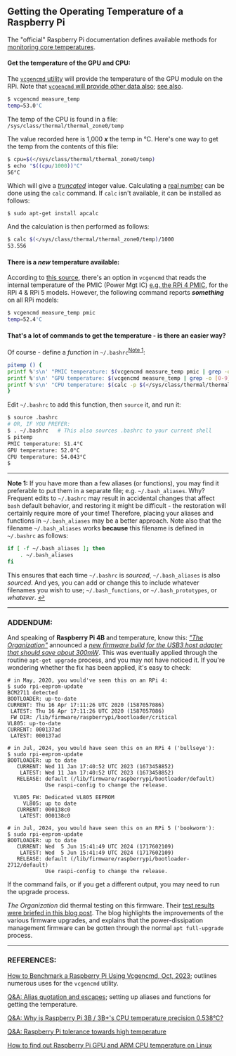 ## Getting the Operating Temperature of a Raspberry Pi

The "official" Raspberry Pi documentation defines available methods for [monitoring core temperatures](https://www.raspberrypi.com/documentation/computers/config_txt.html#monitoring-core-temperature).

#### Get the temperature of the GPU and CPU:

The [`vcgencmd` utility](https://www.raspberrypi.org/documentation/raspbian/applications/vcgencmd.md) will provide the temperature of the GPU module on the RPi. Note that [`vcgencmd` will provide other data also](https://www.raspberrypi.com/documentation/computers/os.html#vcgencmd); [see also](https://www.tomshardware.com/how-to/raspberry-pi-benchmark-vcgencmd). 

```bash
$ vcgencmd measure_temp
temp=53.0'C
```

The temp of the CPU is found in a file: `/sys/class/thermal/thermal_zone0/temp` 

The value recorded here is 1,000 ***x*** the temp in °C. Here's one way to get the temp from the contents of this file: 

```bash
$ cpu=$(</sys/class/thermal/thermal_zone0/temp)
$ echo "$((cpu/1000))°C"
56°C
```

Which will give a [*truncated*](https://techterms.com/definition/truncate) integer value. Calculating a [real number](https://en.wikipedia.org/wiki/Real_number) can be done using the `calc` command. If `calc` isn't available, it can be installed as follows:  

```
$ sudo apt-get install apcalc
```

And the calculation is then performed as follows: 

```bash
$ calc $(</sys/class/thermal/thermal_zone0/temp)/1000
53.556
```

#### There is a *new* temperature available:

According to [this source](https://pip.raspberrypi.com/categories/685-whitepapers-app-notes/documents/RP-004340-WP/Extra-PMIC-features-on-Raspberry-Pi-4-and-Compute-Module-4.pdf), there's an option in `vcgencmd` that reads the internal temperature of the PMIC (Power Mgt IC) [e.g. the RPi 4 PMIC](https://www.maxlinear.com/Company/press-releases/2019/MaxLinear%E2%80%99s-MxL7704-PMIC-Powers-the-Raspberry-Pi-4), for the RPi 4 & RPi 5 models. However, the following command reports ***something*** on all RPi models:

```bash
$ vcgencmd measure_temp pmic
temp=52.4'C
```

#### That's a lot of commands to get the temperature - is there an easier way? 

Of course - define a *function* in `~/.bashrc`<sup id="a1">[Note 1](#f1)</sup>: 

```bash
pitemp () {
printf %'s\n' "PMIC temperature: $(vcgencmd measure_temp pmic | grep -o [0-9][0-9]\.[0-9])°C"
printf %'s\n' "GPU temperature: $(vcgencmd measure_temp | grep -o [0-9][0-9]\.[0-9])°C"
printf %'s\n' "CPU temperature: $(calc -p $(</sys/class/thermal/thermal_zone0/temp)/1000)°C"
}
```

Edit `~/.bashrc` to add this function, then `source` it, and run it: 

 ```bash
$ source .bashrc    
# OR, IF YOU PREFER: 
$ . ~/.bashrc 	# This also sources .bashrc to your current shell
$ pitemp
PMIC temperature: 51.4°C
GPU temperature: 52.0°C
CPU temperature: 54.043°C
$
 ```

---

<b id="f1">Note 1:</b> If you have more than a few aliases (or functions), you may find it preferable to put them in a separate file; e.g. `~/.bash_aliases`. Why? Frequent edits to `~/.bashrc` may result in accidental changes that affect `bash` default behavior, and restoring it might be difficult - the restoration will certainly require more of your time! Therefore, placing your aliases and functions in `~/.bash_aliases` may be a better approach. Note also that the filename `~/.bash_aliases` works **because** this filename is defined in `~/.bashrc` as follows: 

```bash
if [ -f ~/.bash_aliases ]; then
    . ~/.bash_aliases
fi
```

This ensures that each time `~/.bashrc` is *sourced*, `~/.bash_aliases` is also *sourced*. And yes, you can add or change this to include whatever filenames you wish to use; `~/.bash_functions`, or `~/.bash_prototypes`, or *whatever*.  [↩](#a1) 

---

### ADDENDUM:

And speaking of **Raspberry Pi 4B** and temperature, know this: [*"The Organization"*](https://www.raspberrypi.org/) announced a [*new firmware build for the USB3 host adapter that should save about 300mW*](https://www.raspberrypi.org/forums/viewtopic.php?f=28&t=243500&p=1490467&hilit=vl805#p1490467). This was eventually applied through the routine `apt-get upgrade` process, and you may not have noticed it. If you're wondering whether the fix has been applied, it's easy to check: 

```
# in May, 2020, you would've seen this on an RPi 4:
$ sudo rpi-eeprom-update
BCM2711 detected
BOOTLOADER: up-to-date
CURRENT: Thu 16 Apr 17:11:26 UTC 2020 (1587057086)
 LATEST: Thu 16 Apr 17:11:26 UTC 2020 (1587057086)
 FW DIR: /lib/firmware/raspberrypi/bootloader/critical
VL805: up-to-date
CURRENT: 000137ad
 LATEST: 000137ad

# in Jul, 2024, you would have seen this on an RPi 4 ('bullseye'):
$ sudo rpi-eeprom-update
BOOTLOADER: up to date
   CURRENT: Wed 11 Jan 17:40:52 UTC 2023 (1673458852)
    LATEST: Wed 11 Jan 17:40:52 UTC 2023 (1673458852)
   RELEASE: default (/lib/firmware/raspberrypi/bootloader/default)
            Use raspi-config to change the release.

  VL805_FW: Dedicated VL805 EEPROM
     VL805: up to date
   CURRENT: 000138c0
    LATEST: 000138c0

# in Jul, 2024, you would have seen this on an RPi 5 ('bookworm'):
$ sudo rpi-eeprom-update
BOOTLOADER: up to date
   CURRENT: Wed  5 Jun 15:41:49 UTC 2024 (1717602109)
    LATEST: Wed  5 Jun 15:41:49 UTC 2024 (1717602109)
   RELEASE: default (/lib/firmware/raspberrypi/bootloader-2712/default)
            Use raspi-config to change the release.
```

If the command fails, or if you get a different output, you may need to run the upgrade process. 

*The Organization* did thermal testing on this firmware. Their [test results were briefed in this blog post](https://www.raspberrypi.org/blog/thermal-testing-raspberry-pi-4/?from=hackcv&hmsr=hackcv.com). The blog highlights the improvements of the various firmware upgrades, and explains that the power-dissipation management firmware can be gotten through the normal `apt full-upgrade` process.

---

### REFERENCES:

 [How to Benchmark a Raspberry Pi Using Vcgencmd, Oct, 2023](https://www.tomshardware.com/how-to/raspberry-pi-benchmark-vcgencmd); outlines numerous uses for the `vcgencmd` utility.
 
 [Q&A: Alias quotation and escapes](https://raspberrypi.stackexchange.com/questions/111889/alias-quotation-and-escapes); setting up aliases and functions for getting the temperature. 

[Q&A: Why is Raspberry Pi 3B / 3B+'s CPU temperature precision 0.538°C?](https://raspberrypi.stackexchange.com/questions/95389/why-is-raspberry-pi-3b-3bs-cpu-temperature-precision-0-538c) 

[Q&A: Raspberry Pi tolerance towards high temperature](https://raspberrypi.stackexchange.com/questions/98485/raspberry-pi-tolerance-towards-high-temperature) 

[How to find out Raspberry Pi GPU and ARM CPU temperature on Linux](https://www.cyberciti.biz/faq/linux-find-out-raspberry-pi-gpu-and-arm-cpu-temperature-command/) 

